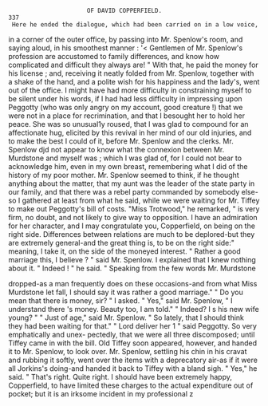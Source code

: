                           OF DAVID COPPERFIELD.                            337
     Here he ended the dialogue, which had been carried on in a low voice,
  in a corner of the outer office, by passing into Mr. Spenlow's room, and
  saying aloud, in his smoothest manner :
     '&lt; Gentlemen of Mr. Spenlow's profession are accustomed to family
  differences, and know how complicated and difficult they always are! "
  With that, he paid the money for his license ; and, receiving it neatly folded
  from Mr. Spenlow, together with a shake of the hand, and a polite wish
  for his happiness and the lady's, went out of the office.
     I might have had more difficulty in constraining myself to be silent
  under his words, if I had had less difficulty in impressing upon Peggotty
  (who was only angry on my account, good creature !) that we were not in
  a place for recrimination, and that I besought her to hold her peace. She
 was so unusual1y roused, that I was glad to compound for an affectionate
  hug, elicited by this revival in her mind of our old injuries, and to make
 the best I could of it, before Mr. Spenlow and the clerks.
     Mr. Spenlow djd not appear to know what the connexion between
 Mr. Murdstone and myself was ; which I was glad of, for I could not bear
 to acknowledge him, even in my own breast, remembering what I did of
 the history of my poor mother. Mr. Spenlow seemed to think, if he thought
  anything about the matter, that my aunt was the leader of the state
 party in our family, and that there was a rebel party commanded by
 somebody else-so I gathered at least from what he said, while we were
 waiting for Mr. Tiffey to make out Peggotty's bill of costs.
     "Miss Trotwood," he remarked, " is very firm, no doubt, and not
 likely to give way to opposition. I have an admiration for her character,
 and I may congratulate you, Copperfield, on being on the right side.
 Differences between relations are much to be deplored-but             they are
 extremely general-and the great thing is, to be on the right side:"
meaning, I take it, on the side of the moneyed interest.
    " Rather a good marriage this, I believe ? " said Mr. Spenlow.
    I explained that I knew nothing about it.
    " Indeed ! " he said.    " Speaking from the few words Mr. Murdstone

dropped-as a man frequently does on these occasions-and from what
Miss Murdstone let fall, I should say it was rather a good marriage."
    " Do you mean that there is money, sir? " I asked.
    " Yes,"   said Mr. Spenlow, " I understand there 's money. Beauty
too, I am told."
    " Indeed?     I s his new wife young? "
    " Just of age," said Mr. Spenlow.       " So lately, that I should think
they had been waiting for that."
    " Lord deliver her 1 " said Peggotty.    So very emphatically and unex-
pectedly, that we were all three discomposed; until Tiffey came in with
the bill.
    Old Tiffey soon appeared, however, and handed it to Mr. Spenlow, to
look over. Mr. Spenlow, settling his chin in his cravat and rubbing it
softly, went over the items with a deprecatory air-as if it were all Jorkins's
doing-and handed it back to Tiffey with a bland sigh.
    " Yes," he said.      " That's right. Quite right. I should have been
extremely happy, Copperfield, to have limited these charges to the actual
expenditure out of pocket; but it is an irksome incident in my professional
                                                                   z
